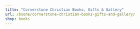 ```yaml
---
title: "Cornerstone Christian Books, Gifts & Gallery"
url: /boone/cornerstone-christian-books-gifts-and-gallery/
shop: books
---
```

